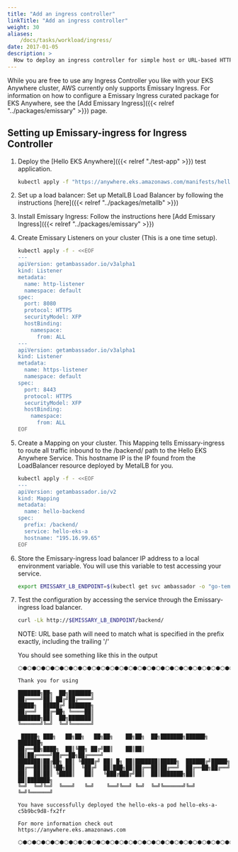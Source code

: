 ```yaml
---
title: "Add an ingress controller"
linkTitle: "Add an ingress controller"
weight: 30
aliases:
    /docs/tasks/workload/ingress/
date: 2017-01-05
description: >
  How to deploy an ingress controller for simple host or URL-based HTTP routing into workload running in EKS-A
---
```


While you are free to use any Ingress Controller you like with your EKS Anywhere cluster, AWS currently only supports Emissary Ingress.
For information on how to configure a Emissary Ingress curated package for EKS Anywhere, see the [Add Emissary Ingress]({{< relref "../packages/emissary" >}}) page.

## Setting up Emissary-ingress for Ingress Controller

1. Deploy the [Hello EKS Anywhere]({{< relref "./test-app" >}}) test application.
    ```bash
    kubectl apply -f "https://anywhere.eks.amazonaws.com/manifests/hello-eks-a.yaml"
    ```

2. Set up a load balancer: Set up MetalLB Load Balancer by following the instructions [here]({{< relref "../packages/metallb" >}})

3. Install Emissary Ingress: Follow the instructions here [Add Emissary Ingress]({{< relref "../packages/emissary" >}})

4. Create Emissary Listeners on your cluster (This is a one time setup).
   
    ```bash
    kubectl apply -f - <<EOF
    ---
    apiVersion: getambassador.io/v3alpha1
    kind: Listener
    metadata:
      name: http-listener
      namespace: default
    spec:
      port: 8080
      protocol: HTTPS
      securityModel: XFP
      hostBinding:
        namespace:
          from: ALL
    ---
    apiVersion: getambassador.io/v3alpha1
    kind: Listener
    metadata:
      name: https-listener
      namespace: default
    spec:
      port: 8443
      protocol: HTTPS
      securityModel: XFP
      hostBinding:
        namespace:
          from: ALL
    EOF
    ```

5. Create a Mapping on your cluster. This Mapping tells Emissary-ingress to route all traffic inbound to the /backend/ path to the Hello EKS Anywhere Service. This hostname IP is the IP found from the LoadBalancer resource deployed by MetalLB for you.

    ```bash
    kubectl apply -f - <<EOF
    ---
    apiVersion: getambassador.io/v2
    kind: Mapping
    metadata:
      name: hello-backend
    spec:
      prefix: /backend/
      service: hello-eks-a
      hostname: "195.16.99.65"
    EOF
    ```  
 
6. Store the Emissary-ingress load balancer IP address to a local environment variable. You will use this variable to test accessing your service.

    ```bash
    export EMISSARY_LB_ENDPOINT=$(kubectl get svc ambassador -o "go-template={{range .status.loadBalancer.ingress}}{{or .ip .hostname}}{{end}}")
    ```   
 
7. Test the configuration by accessing the service through the Emissary-ingress load balancer.

    ```bash
    curl -Lk http://$EMISSARY_LB_ENDPOINT/backend/
    ```   

   NOTE: URL base path will need to match what is specified in the prefix exactly, including the trailing '/'
 


   You should see something like this in the output

   ```
   ⬡⬢⬡⬢⬡⬢⬡⬢⬡⬢⬡⬢⬡⬢⬡⬢⬡⬢⬡⬢⬡⬢⬡⬢⬡⬢⬡⬢⬡⬢⬡⬢⬡⬢⬡⬢⬡⬢⬡⬢⬡⬢⬡⬢⬡⬢⬡⬢⬡⬢⬡⬢⬡⬢⬡⬢⬡⬢⬡⬢⬡⬢⬡⬢⬡⬢⬡⬢

   Thank you for using

   ███████╗██╗  ██╗███████╗                                             
   ██╔════╝██║ ██╔╝██╔════╝                                             
   █████╗  █████╔╝ ███████╗                                             
   ██╔══╝  ██╔═██╗ ╚════██║                                             
   ███████╗██║  ██╗███████║                                             
   ╚══════╝╚═╝  ╚═╝╚══════╝                                             
                                                                     
    █████╗ ███╗   ██╗██╗   ██╗██╗    ██╗██╗  ██╗███████╗██████╗ ███████╗
   ██╔══██╗████╗  ██║╚██╗ ██╔╝██║    ██║██║  ██║██╔════╝██╔══██╗██╔════╝
   ███████║██╔██╗ ██║ ╚████╔╝ ██║ █╗ ██║███████║█████╗  ██████╔╝█████╗  
   ██╔══██║██║╚██╗██║  ╚██╔╝  ██║███╗██║██╔══██║██╔══╝  ██╔══██╗██╔══╝  
   ██║  ██║██║ ╚████║   ██║   ╚███╔███╔╝██║  ██║███████╗██║  ██║███████╗
   ╚═╝  ╚═╝╚═╝  ╚═══╝   ╚═╝    ╚══╝╚══╝ ╚═╝  ╚═╝╚══════╝╚═╝  ╚═╝╚══════╝
                                                                     
   You have successfully deployed the hello-eks-a pod hello-eks-a-c5b9bc9d8-fx2fr

   For more information check out
   https://anywhere.eks.amazonaws.com

   ⬡⬢⬡⬢⬡⬢⬡⬢⬡⬢⬡⬢⬡⬢⬡⬢⬡⬢⬡⬢⬡⬢⬡⬢⬡⬢⬡⬢⬡⬢⬡⬢⬡⬢⬡⬢⬡⬢⬡⬢⬡⬢⬡⬢⬡⬢⬡⬢⬡⬢⬡⬢⬡⬢⬡⬢⬡⬢⬡⬢⬡⬢⬡⬢⬡⬢⬡⬢

   ```
